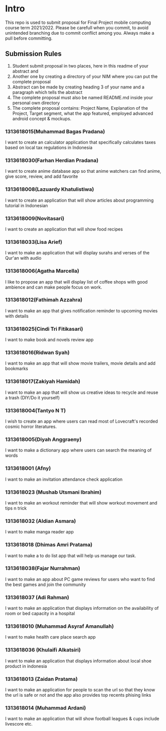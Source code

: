 # Intro
This repo is used to submit proposal for Final Project mobile computing course term 2021/2022. Please be carefull when you commit, to avoid unintended branching due to commit conflict among you. Always make a pull before committing. 

## Submission Rules
1. Student submit proposal in two places, here in this readme of your abstract and
2. Another one by creating a directory of your NIM where you can put the complete proposal
3. Abstract can be made by creating heading 3 of your name and a paragraph which tells the abstract
4. The complete proposal must also be named README.md inside your personal own directory
5. The complete proposal contains: Project Name, Explanation of the Project, Target segment, what the app featured, employed advanced android concept & mockups. 

### 1313618015(Muhammad Bagas Pradana)
I want to create an calculator application that specifically calculates taxes based on local tax regulations in Indonesia

### 1313618030(Farhan Herdian Pradana)
I want to create anime database app so that anime watchers can find anime, give score, review, and add favorite

### 1313618008(Lazuardy Khatulistiwa)
I want to create an application that will show articles about programming tutorial in Indonesian

### 1313618009(Novitasari)
I want to create an application that will show food recipes

### 1313618033(Lisa Arief)
I want to make an application that will display surahs and verses of the Qur'an with audio

### 1313618006(Agatha Marcella)
I like to propose an app that will display list of coffee shops with good ambience and can make people focus on work.

### 1313618012(Fathimah Azzahra)
I want to make an app that gives notification reminder to upcoming movies with details

### 1313618025(Cindi Tri Fitikasari)
I want to make book and novels review app

### 1313618016(Ridwan Syah)
I want to make an app that will show movie trailers, movie details and add bookmarks

### 1313618017(Zakiyah Hamidah)
I want to make an app that will show us creative ideas to recycle and reuse a trash (DIY/Do it yourself)

### 1313618004(Tantyo N T)
I wish to create an app where users can read most of Lovecraft's recorded cosmic horror literatures.

### 1313618005(Diyah Anggraeny)
I want to make a dictionary app where users can search the meaning of words

### 1313618001 (Afny)
I want to make an invitation attendance check application

### 1313618023 (Mushab Utsmani Ibrahim)
I want to make an workout reminder that will show workout movement and tips n trick

### 1313618032 (Aldian Asmara)
I want to make manga reader app

### 1313618018 (Dhimas Amri Pratama)
I want to make a to do list app that will help us manage our task.

### 1313618038(Fajar Nurrahman)
I want to make an app about PC game reviews for users who want to find the best games and join the community

### 1313618037 (Adi Rahman)
I want to make an application that displays information on the availability of room or bed capacity in a hospital

### 1313618010 (Muhammad Asyraf Amanullah)
I want to make health care place search app

### 1313618036 (Khulaifi Alkatsiri)
I want to make an application that displays information about local shoe product in indonesia

### 1313618013 (Zaidan Pratama)
I want to make an application for people to scan the url so that they know the url is safe or not and the app also provides top recents phising links

### 1313618014 (Muhammad Ardani)
I want to make an application that will show football leagues & cups include livescore etc.
